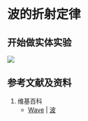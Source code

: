 # 波的折射定律

## 开始做实体实验

![](/images/波/振动与波/波的折射定律/1a1.jpg)

## 参考文献及资料

1. 维基百科
	- [Wave](https://en.wikipedia.org/wiki/Wave) | [波](https://zh.wikipedia.org/wiki/波) 